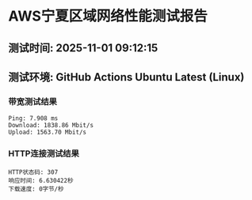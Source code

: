 # AWS宁夏区域网络性能测试报告
## 测试时间: 2025-11-01 09:12:15
## 测试环境: GitHub Actions Ubuntu Latest (Linux)

### 带宽测试结果
```
Ping: 7.908 ms
Download: 1838.86 Mbit/s
Upload: 1563.70 Mbit/s
```

### HTTP连接测试结果
```
HTTP状态码: 307
响应时间: 6.630422秒
下载速度: 0字节/秒
```

